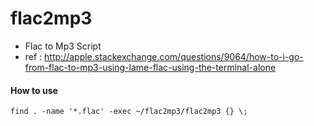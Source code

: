 # flac2mp3
- Flac to Mp3 Script
- ref : http://apple.stackexchange.com/questions/9064/how-to-i-go-from-flac-to-mp3-using-lame-flac-using-the-terminal-alone

#### How to use
```
find . -name '*.flac' -exec ~/flac2mp3/flac2mp3 {} \;
```
